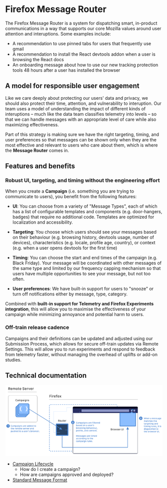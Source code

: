 # Firefox Message Router

The Firefox Message Router is a system for dispatching smart, in-product communications in a way that supports our core Mozilla values around user attention and interuptions. Some examples include:

* A recommendation to use pinned tabs for users that frequently use gmail
* A recommendation to install the React devtools addon when a user is browsing the React docs
* An onboarding message about how to use our new tracking protection tools 48 hours after a user has installed the browser

## A model for responsible user engagement

Like we care deeply about protecting our users' data and privacy, we should also protect their time, attention, and vulnerability to interuption. Our team uses a model of understanding the impact of different kinds of interuptions – much like the data team classifies telemetry into levels – so that we can handle messages with an appropriate level of care while also maximizing effectiveness.

Part of this strategy is making sure we have the right targeting, timing, and user preferences so that messages can be shown only when they are the most effective and relevant to users who care about them, which is where the **Message Router** comes in.

## Features and benefits

### Robust UI, targeting, and timing without the engineering effort

When you create a **Campaign** (i.e. something you are trying to communicate to users), you benefit from the following features:

* **UI**: You can choose from a variety of "Message Types", each of which has a list of configurable templates and components (e.g. door-hangers, badges) that require no additional code. Templates are optimized for localization and accessibility.

* **Targeting**: You choose which users should see your messages based on their behaviour (e.g. browsing history, devtools usage, number of devices), characteristics (e.g. locale, profile age, country), or context (e.g. when a user opens devtools for the first time)

* **Timing**: You can choose the start and end times of the campaign (e.g. Black Friday). Your message will be coordinated with other messages of the same type and limited by our frequency capping mechanism so that users have multiple opportunities to see your message, but not too often.

* **User preferences**: We have built-in support for users to "snooze" or turn off notifications either by message, type, category.

Combined with **built-in support for Telemetry and Firefox Experiments integration**, this will allow you to maximise the effectiveness of your campaign while minimizing annoyance and potential harm to users.

### Off-train release cadence

Campaigns and their definitions can be updated and adjusted using our Submission Process, which allows for secure off-train updates via Remote Settings. This will allow you to run experiments and respond to feedback from telemetry faster, without managing the overhead of uplifts or add-on studies.

## Technical documentation

![Architecture diagram](./images/architecture.png)

* [Campaign Lifecycle](./docs/campaign-lifecycle.md)
  * How do I create a campaign?
  * How are campaigns approved and deployed?
* [Standard Message Format](./docs/smf-json.md)
